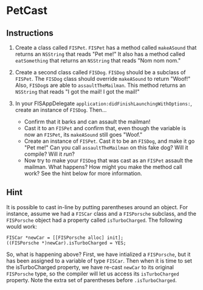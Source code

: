# PetCast

## Instructions

1. Create a class called `FISPet`. `FISPet` has a method called `makeASound` that returns an `NSString` that reads "Pet me!" It also has a method called `eatSomething` that returns an `NSString` that reads "Nom nom nom."

2. Create a second class called `FISDog`. `FISDog` should be a subclass of `FISPet`. The `FISDog` class should override `makeASound` to return "Woof!" Also, `FISDog`s are able to `assaultTheMailman`. This method returns an `NSString` that reads "I got the mail! I got the mail!"

3. In your FISAppDelegate `application:didFinishLaunchingWithOptions:`, create an instance of `FISDog`. Then...
    * Confirm that it barks and can assault the mailman!
    * Cast it to an `FISPet` and confirm that, even though the variable is now an `FISPet`, its `makeASound` still goes "Woof."
    * Create an instance of `FISPet`. Cast it to be an `FISDog`, and make it go "Pet me!" Can you call `assaultTheMailman` on this fake dog? Will it compile? Will it *run*?
    * Now try to make your `FISDog` that was cast as an `FISPet` assault the mailman. What happens? How might you make the method call work? See the hint below for more information.


## Hint

It is possible to cast in-line by putting parentheses around an object. For instance, assume we had a `FISCar` class and a `FISPorsche` subclass, and the `FISPorsche` object had a property called `isTurboCharged`. The following would work:

```
FISCar *newCar = [[FISPorsche alloc] init];
((FISPorsche *)newCar).isTurboCharged = YES;
```

So, what is happening above? First, we have intialized a `FISPorsche`, but it has been assigned to a variable of type `FISCar`. Then when it is time to set the isTurboCharged property, we have re-cast `newCar` to its original `FISPorsche` type, so the compiler will let us access its `isTurboCharged` property. Note the extra set of parentheses before `.isTurboCharged`.
